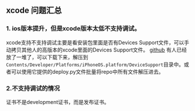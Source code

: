 ## xcode 问题汇总

### 1. ios版本提升，但是xcode版本太低不支持调试。
xcode支持不支持调试主要是看安装包里面是否有Devices Support文件，可以手动拷贝其他人的高版本的xcode里面的Devices Support文件。
[github]("https://github.com/iGhibli/iOS-DeviceSupport") 有人已经放了一堆了，可以下载下来，解压到`Contents/Developer/Platforms/iPhoneOS.platform/DeviceSupport`目录中。或者可以使用它提供的deploy.py文件批量将repo中所有文件解压进去。

### 2.不支持调试的情况
证书不是development证书，而是发布证书。